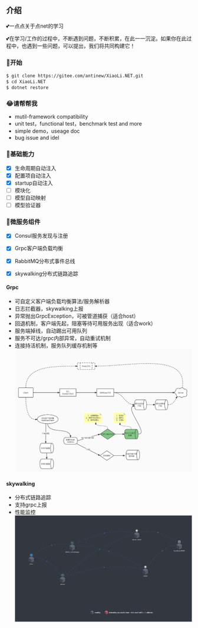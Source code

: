 
## 介绍
💕一点点关于点net的学习

💕在学习/工作的过程中，不断遇到问题，不断积累，在此一一沉淀。如果你在此过程中，也遇到一些问题，可以提出，我们将共同构建它！

### 🐣开始

```shell
$ git clone https://gitee.com/antinew/XiaoLi.NET.git
$ cd XiaoLi.NET
$ dotnet restore
```

### 😂请帮帮我
- mutil-framework compatibility
- unit test，functional test，benchmark test and more
- simple demo，useage doc
- bug issue and idel

### 🐌基础能力
- [x] 生命周期自动注入
- [x] 配置项自动注入
- [x] startup自动注入
- [ ] 模块化
- [ ] 模型自动映射
- [ ] 模型验证器

### 🐸微服务组件
- [x] Consul服务发现与注册
- [x] Grpc客户端负载均衡
- [x] RabbitMQ分布式事件总线
- [x] skywalking分布式链路追踪


#### Grpc
- 可自定义客户端负载均衡算法/服务解析器
- 日志拦截器，skywalking上报
- 异常抛出GrpcException，可被管道捕获（适合host）
- 回退机制，客户端先起，阻塞等待可用服务出现（适合work）
- 服务端掉线，自动踢出可用队列
- 服务不可达/grpc内部异常，自动重试机制
- 连接持活机制，服务队列缓存机制等
![输入图片说明](img/grpc.jpg)

#### skywalking
- 分布式链路追踪
- 支持grpc上报
- 性能监控
![输入图片说明](img/skywalking.png)